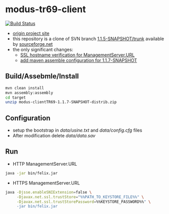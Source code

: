modus-tr69-client
=================

[![Build Status](https://travis-ci.org/p-alik/modus-tr69-client.png)](https://travis-ci.org/p-alik/modus-tr69-client)


 - [origin project site](http://modus-tr-069.sourceforge.net/)
 - this repository is a clone of SVN branch [1.1.5-SNAPSHOT/trunk]((https://sourceforge.net/p/modus-tr-069/code/HEAD/tree/branches/1.1.5-SNAPSHOT/trunk/)) available by [sourceforge.net](https://sourceforge.net/projects/modus-tr-069/)
 - the only significant changes:
   - [SSL hostname verification for ManagementServer.URL](https://github.com/p-alik/modus-tr69-client/commit/c0571595319a281afd453b1380b9d520dea0028b)
   - [add maven assemble configuration for 1.1.7-SNAPSHOT](https://github.com/p-alik/modus-tr69-client/commit/e9d79331e622f92f8f70c8425c70183d62d3a78d)

Build/Assebmle/Install
----------------


```bash
mvn clean install
mvn assembly:assembly
cd target
unzip modus-clientTR69-1.1.7-SNAPSHOT-distrib.zip
```

Configuration
-------------
 - setup the bootstrap in _data/usine.txt_ and _data/config.cfg_ files
 - After modification delete _data/data.sav_

Run
---
 - HTTP ManagementServer.URL
 ```bash
java -jar bin/felix.jar
```

 - HTTPS ManagementServer.URL 
 ```bash
 java -Djsse.enableSNIExtension=false \
      -Djavax.net.ssl.trustStore="%%PATH_TO_KEYSTORE_FILE%%" \
      -Djavax.net.ssl.trustStorePassword=%%KEYSTORE_PASSWORD%%" \
      -jar bin/felix.jar
 ```
